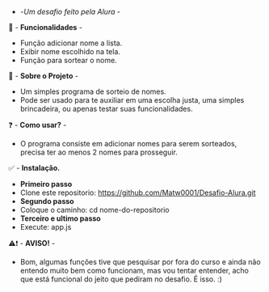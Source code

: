 - -*Um desafio feito pela Alura* -

📌 - __Funcionalidades__ -
-  Função adicionar nome a lista.
-  Exibir nome escolhido na tela.
-  Função para sortear o nome.
  
📌 - __Sobre o Projeto__ -
- Um simples programa de sorteio de nomes.
- Pode ser usado para te auxiliar em uma escolha justa,
uma simples brincadeira, ou apenas testar suas funcionalidades.

❓ - __Como usar?__ - 
- O programa consiste em adicionar nomes para serem sorteados,
precisa ter ao menos 2 nomes para prosseguir.

✅ - __Instalação.__
- __Primeiro passo__
- Clone este repositorio: https://github.com/Matw0001/Desafio-Alura.git
- __Segundo passo__
- Coloque o caminho: cd nome-do-repositorio
- __Terceiro e ultimo passo__
- Execute: app.js


⚠❗ - __AVISO!__ -

- Bom, algumas funções tive que pesquisar por fora do curso e ainda não entendo muito bem como funcionam, 
mas vou tentar entender, 
acho que está funcional do jeito que pediram no desafio. 
É isso. :)
